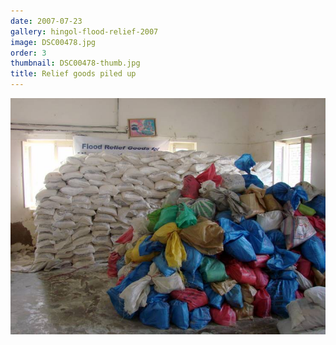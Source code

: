 ```yaml
---
date: 2007-07-23
gallery: hingol-flood-relief-2007
image: DSC00478.jpg
order: 3
thumbnail: DSC00478-thumb.jpg
title: Relief goods piled up
---
```


![Relief goods piled up](./DSC00478.jpg)